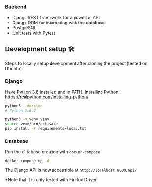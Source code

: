 ### Backend

- Django REST framework for a powerful API
- Django ORM for interacting with the database
- PostgreSQL
- Unit tests with Pytest


## Development setup 🛠

Steps to locally setup development after cloning the project (tested on Ubuntu).


### Django

Have Python 3.8 installed and in PATH.
Installing Python: https://realpython.com/installing-python/

```sh
python3 --version
# Python 3.8.2
```

```sh
python3 -m venv venv
source venv/bin/activate
pip install -r requirements/local.txt
```
### Database
Run the database creation with `docker-compose`

```sh
docker-compose up -d
```

The Django API is now accessible at `http://localhost:8000/api/`    

*Note that it is only tested with Firefox Driver